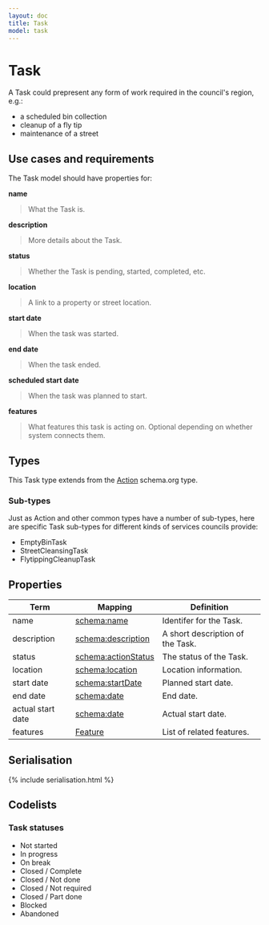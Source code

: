 ```yaml
---
layout: doc
title: Task
model: task
---
```


# Task

A Task could prepresent any form of work required in the council's region, e.g.:

* a scheduled bin collection
* cleanup of a fly tip
* maintenance of a street


## Use cases and requirements

The Task model should have properties for:

**name**

> What the Task is.

**description**

> More details about the Task.

**status**

> Whether the Task is pending, started, completed, etc.

**location**

> A link to a property or street location.

**start date**

> When the task was started.

**end date**

> When the task ended.

**scheduled start date**

> When the task was planned to start.

**features**

> What features this task is acting on. Optional depending on whether system connects them.


## Types

This Task type extends from the [Action](http://schema.org/Action) schema.org type.


### Sub-types

Just as Action and other common types have a number of sub-types, here are specific Task sub-types for different kinds of services councils provide:

* EmptyBinTask
* StreetCleansingTask
* FlytippingCleanupTask


## Properties

Term     | Mapping | Definition
---------|---------|-----------
name | [schema:name](http://schema.org/name) | Identifer for the Task.
description | [schema:description](https://schema.org/description) | A short description of the Task.
status | [schema:actionStatus](http://schema.org/actionStatus) | The status of the Task.
location | [schema:location](http://schema.org/location) | Location information.
start date | [schema:startDate](https://schema.org/startDate) | Planned start date.
end date | [schema:date](https://schema.org/Date) | End date.
actual start date | [schema:date](https://schema.org/Date) | Actual start date.
features | [Feature](/models/feature.html) | List of related features.

## Serialisation

{% include serialisation.html %}

## Codelists

### Task statuses

* Not started
* In progress
* On break
* Closed / Complete
* Closed / Not done
* Closed / Not required
* Closed / Part done
* Blocked
* Abandoned


